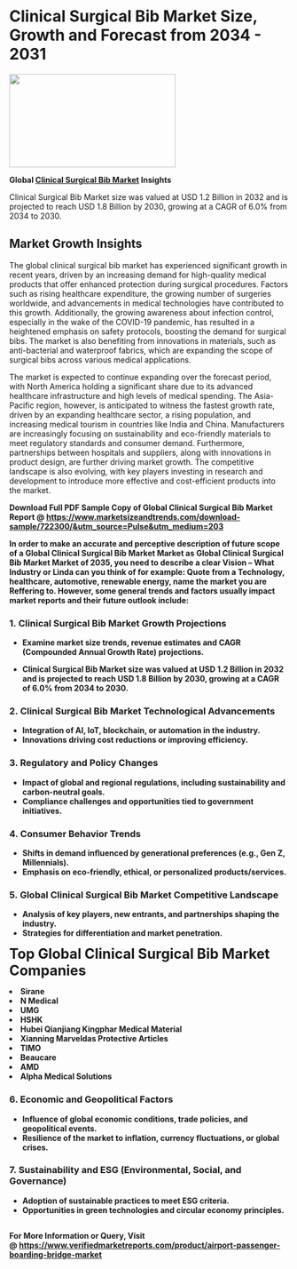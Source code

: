 <H1>Clinical Surgical Bib Market Size, Growth and Forecast from 2034 - 2031</H1><img class="aligncenter size-medium wp-image-584254" src="https://thirdeyenews.in/wp-content/uploads/2034/09/Global-Market-Research-300x168.jpeg" alt="" width="300" height="168" /><p><strong>Global&nbsp;<a href="https://www.marketsizeandtrends.com/download-sample/722300/&amp;utm_source=Pulse&amp;utm_medium=203">Clinical Surgical Bib Market</a> Insights</strong></p><p>Clinical Surgical Bib Market size was valued at USD 1.2 Billion in 2032 and is projected to reach USD 1.8 Billion by 2030, growing at a CAGR of 6.0% from 2034 to 2030.</p><p><h2>Market Growth Insights</h2> <p>The global clinical surgical bib market has experienced significant growth in recent years, driven by an increasing demand for high-quality medical products that offer enhanced protection during surgical procedures. Factors such as rising healthcare expenditure, the growing number of surgeries worldwide, and advancements in medical technologies have contributed to this growth. Additionally, the growing awareness about infection control, especially in the wake of the COVID-19 pandemic, has resulted in a heightened emphasis on safety protocols, boosting the demand for surgical bibs. The market is also benefiting from innovations in materials, such as anti-bacterial and waterproof fabrics, which are expanding the scope of surgical bibs across various medical applications.</p> <p><strong></strong></p> <p>The market is expected to continue expanding over the forecast period, with North America holding a significant share due to its advanced healthcare infrastructure and high levels of medical spending. The Asia-Pacific region, however, is anticipated to witness the fastest growth rate, driven by an expanding healthcare sector, a rising population, and increasing medical tourism in countries like India and China. Manufacturers are increasingly focusing on sustainability and eco-friendly materials to meet regulatory standards and consumer demand. Furthermore, partnerships between hospitals and suppliers, along with innovations in product design, are further driving market growth. The competitive landscape is also evolving, with key players investing in research and development to introduce more effective and cost-efficient products into the market. <p><strong></p><p><span class=""><strong>Download Full PDF Sample Copy of Global Clinical Surgical Bib Market Report</strong> @ <a href="https://www.marketsizeandtrends.com/download-sample/722300/&amp;utm_source=Pulse&amp;utm_medium=203" target="_blank">https://www.marketsizeandtrends.com/download-sample/722300/&amp;utm_source=Pulse&amp;utm_medium=203</a></span></p><p>In order to make an accurate and perceptive description of future scope of a Global&nbsp;Clinical Surgical Bib Market Market as Global&nbsp;Clinical Surgical Bib Market Market of 2035, you need to describe a clear Vision &ndash; What Industry or Linda can you think of for example: Quote from a Technology, healthcare, automotive, renewable energy, name the market you are Reffering to. However, some general trends and factors usually impact market reports and their future outlook include:</p><h3>1.&nbsp;<strong>Clinical Surgical Bib Market Growth Projections</strong></h3><ul><li>Examine market size trends, revenue estimates and CAGR (Compounded Annual Growth Rate) projections.</li><li><p>Clinical Surgical Bib Market size was valued at USD 1.2 Billion in 2032 and is projected to reach USD 1.8 Billion by 2030, growing at a CAGR of 6.0% from 2034 to 2030.</p></li></ul><h3>2.&nbsp;<strong>Clinical Surgical Bib Market Technological Advancements</strong></h3><ul><li>Integration of AI, IoT, blockchain, or automation in the industry.</li><li>Innovations driving cost reductions or improving efficiency.</li></ul><h3>3.&nbsp;<strong>Regulatory and Policy Changes</strong></h3><ul><li>Impact of global and regional regulations, including sustainability and carbon-neutral goals.</li><li>Compliance challenges and opportunities tied to government initiatives.</li></ul><h3>4.&nbsp;<strong>Consumer Behavior Trends</strong></h3><ul><li>Shifts in demand influenced by generational preferences (e.g., Gen Z, Millennials).</li><li>Emphasis on eco-friendly, ethical, or personalized products/services.</li></ul><h3>5.&nbsp;<strong>Global Clinical Surgical Bib Market Competitive Landscape</strong></h3><ul><li>Analysis of key players, new entrants, and partnerships shaping the industry.</li><li>Strategies for differentiation and market penetration.</li></ul><p data-pm-slice="1 1 []"><span style="color: inherit; font-family: inherit; font-size: 25px;">Top Global Clinical Surgical Bib Market Companies</span></p><div class="" data-test-id=""><p><li>Sirane</li><li> N Medical</li><li> UMG</li><li> HSHK</li><li> Hubei Qianjiang Kingphar Medical Material</li><li> Xianning Marveldas Protective Articles</li><li> TIMO</li><li> Beaucare</li><li> AMD</li><li> Alpha Medical Solutions</li></p></div><h3>6.&nbsp;<strong>Economic and Geopolitical Factors</strong></h3><ul><li>Influence of global economic conditions, trade policies, and geopolitical events.</li><li>Resilience of the market to inflation, currency fluctuations, or global crises.</li></ul><h3>7.&nbsp;<strong>Sustainability and ESG (Environmental, Social, and Governance)</strong></h3><ul><li>Adoption of sustainable practices to meet ESG criteria.</li><li>Opportunities in green technologies and circular economy principles.</li></ul><h2><strong style="font-size: 14px;">For More Information or Query, Visit @&nbsp;</strong><a style="background-color: #ffffff; font-size: 14px;" href="https://www.marketsizeandtrends.com/report/clinical-surgical-bib-market/" target="_blank">https://www.verifiedmarketreports.com/product/airport-passenger-boarding-bridge-market</a></h2>
